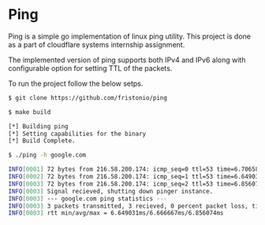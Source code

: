 # Ping

Ping is a simple go implementation of linux ping utility. This project is done as a part of 
cloudflare systems internship assignment.

The implemented version of ping supports both IPv4 and IPv6 along with configurable option for 
setting TTL of the packets.

To run the project follow the below setps.

```sh
$ git clone https://github.com/fristonio/ping

$ make build

[*] Building ping
[*] Setting capabilities for the binary
[*] Build Complete.

$ ./ping -h google.com

INFO[0001] 72 bytes from 216.58.200.174: icmp_seq=0 ttl=53 time=6.706585ms 
INFO[0002] 72 bytes from 216.58.200.174: icmp_seq=1 ttl=53 time=6.649031ms 
INFO[0003] 72 bytes from 216.58.200.174: icmp_seq=2 ttl=53 time=6.856074ms 
INFO[0003] Signal recieved, shutting down pinger instance. 
INFO[0003] --- google.com ping statistics ---           
INFO[0003] 3 packets transmitted, 3 recieved, 0 percent packet loss, time 20.21169ms 
INFO[0003] rtt min/avg/max = 6.649031ms/6.666667ms/6.856074ms
```